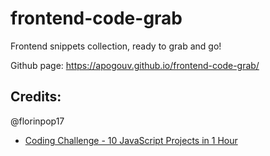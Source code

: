 # frontend-code-grab
Frontend snippets collection, ready to grab and go!

Github page: https://apogouv.github.io/frontend-code-grab/


## Credits:

@florinpop17
 - [Coding Challenge - 10 JavaScript Projects in 1 Hour
](https://github.com/florinpop17/10-projects-1-hour)